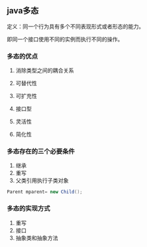 ## java多态

定义：同一个行为具有多个不同表现形式或者形态的能力。

即同一个接口使用不同的实例而执行不同的操作。

### 多态的优点

1. 消除类型之间的耦合关系

2. 可替代性

3. 可扩充性

4. 接口型

5. 灵活性

6. 简化性

### 多态存在的三个必要条件
1. 继承
2. 重写
3. 父类引用执行子类对象
```java
Parent mparent= new Child();
```

### 多态的实现方式

1. 重写
2. 接口
3. 抽象类和抽象方法